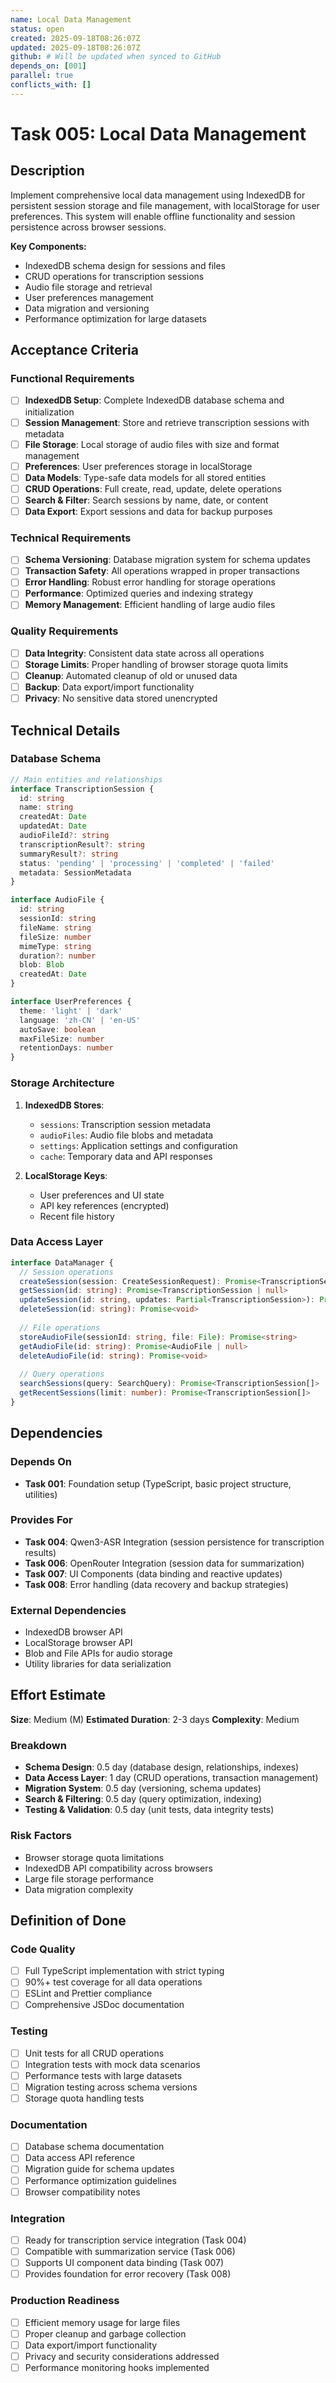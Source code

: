 ```yaml
---
name: Local Data Management
status: open
created: 2025-09-18T08:26:07Z
updated: 2025-09-18T08:26:07Z
github: # Will be updated when synced to GitHub
depends_on: [001]
parallel: true
conflicts_with: []
---
```


# Task 005: Local Data Management

## Description

Implement comprehensive local data management using IndexedDB for persistent session storage and file management, with localStorage for user preferences. This system will enable offline functionality and session persistence across browser sessions.

**Key Components:**
- IndexedDB schema design for sessions and files
- CRUD operations for transcription sessions
- Audio file storage and retrieval
- User preferences management
- Data migration and versioning
- Performance optimization for large datasets

## Acceptance Criteria

### Functional Requirements
- [ ] **IndexedDB Setup**: Complete IndexedDB database schema and initialization
- [ ] **Session Management**: Store and retrieve transcription sessions with metadata
- [ ] **File Storage**: Local storage of audio files with size and format management
- [ ] **Preferences**: User preferences storage in localStorage
- [ ] **Data Models**: Type-safe data models for all stored entities
- [ ] **CRUD Operations**: Full create, read, update, delete operations
- [ ] **Search & Filter**: Search sessions by name, date, or content
- [ ] **Data Export**: Export sessions and data for backup purposes

### Technical Requirements
- [ ] **Schema Versioning**: Database migration system for schema updates
- [ ] **Transaction Safety**: All operations wrapped in proper transactions
- [ ] **Error Handling**: Robust error handling for storage operations
- [ ] **Performance**: Optimized queries and indexing strategy
- [ ] **Memory Management**: Efficient handling of large audio files

### Quality Requirements
- [ ] **Data Integrity**: Consistent data state across all operations
- [ ] **Storage Limits**: Proper handling of browser storage quota limits
- [ ] **Cleanup**: Automated cleanup of old or unused data
- [ ] **Backup**: Data export/import functionality
- [ ] **Privacy**: No sensitive data stored unencrypted

## Technical Details

### Database Schema
```typescript
// Main entities and relationships
interface TranscriptionSession {
  id: string
  name: string
  createdAt: Date
  updatedAt: Date
  audioFileId?: string
  transcriptionResult?: string
  summaryResult?: string
  status: 'pending' | 'processing' | 'completed' | 'failed'
  metadata: SessionMetadata
}

interface AudioFile {
  id: string
  sessionId: string
  fileName: string
  fileSize: number
  mimeType: string
  duration?: number
  blob: Blob
  createdAt: Date
}

interface UserPreferences {
  theme: 'light' | 'dark'
  language: 'zh-CN' | 'en-US'
  autoSave: boolean
  maxFileSize: number
  retentionDays: number
}
```

### Storage Architecture
1. **IndexedDB Stores**:
   - `sessions`: Transcription session metadata
   - `audioFiles`: Audio file blobs and metadata
   - `settings`: Application settings and configuration
   - `cache`: Temporary data and API responses

2. **LocalStorage Keys**:
   - User preferences and UI state
   - API key references (encrypted)
   - Recent file history

### Data Access Layer
```typescript
interface DataManager {
  // Session operations
  createSession(session: CreateSessionRequest): Promise<TranscriptionSession>
  getSession(id: string): Promise<TranscriptionSession | null>
  updateSession(id: string, updates: Partial<TranscriptionSession>): Promise<void>
  deleteSession(id: string): Promise<void>
  
  // File operations
  storeAudioFile(sessionId: string, file: File): Promise<string>
  getAudioFile(id: string): Promise<AudioFile | null>
  deleteAudioFile(id: string): Promise<void>
  
  // Query operations
  searchSessions(query: SearchQuery): Promise<TranscriptionSession[]>
  getRecentSessions(limit: number): Promise<TranscriptionSession[]>
}
```

## Dependencies

### Depends On
- **Task 001**: Foundation setup (TypeScript, basic project structure, utilities)

### Provides For
- **Task 004**: Qwen3-ASR Integration (session persistence for transcription results)
- **Task 006**: OpenRouter Integration (session data for summarization)
- **Task 007**: UI Components (data binding and reactive updates)
- **Task 008**: Error handling (data recovery and backup strategies)

### External Dependencies
- IndexedDB browser API
- LocalStorage browser API
- Blob and File APIs for audio storage
- Utility libraries for data serialization

## Effort Estimate

**Size**: Medium (M)
**Estimated Duration**: 2-3 days
**Complexity**: Medium

### Breakdown
- **Schema Design**: 0.5 day (database design, relationships, indexes)
- **Data Access Layer**: 1 day (CRUD operations, transaction management)
- **Migration System**: 0.5 day (versioning, schema updates)
- **Search & Filtering**: 0.5 day (query optimization, indexing)
- **Testing & Validation**: 0.5 day (unit tests, data integrity tests)

### Risk Factors
- Browser storage quota limitations
- IndexedDB API compatibility across browsers
- Large file storage performance
- Data migration complexity

## Definition of Done

### Code Quality
- [ ] Full TypeScript implementation with strict typing
- [ ] 90%+ test coverage for all data operations
- [ ] ESLint and Prettier compliance
- [ ] Comprehensive JSDoc documentation

### Testing
- [ ] Unit tests for all CRUD operations
- [ ] Integration tests with mock data scenarios
- [ ] Performance tests with large datasets
- [ ] Migration testing across schema versions
- [ ] Storage quota handling tests

### Documentation
- [ ] Database schema documentation
- [ ] Data access API reference
- [ ] Migration guide for schema updates
- [ ] Performance optimization guidelines
- [ ] Browser compatibility notes

### Integration
- [ ] Ready for transcription service integration (Task 004)
- [ ] Compatible with summarization service (Task 006)
- [ ] Supports UI component data binding (Task 007)
- [ ] Provides foundation for error recovery (Task 008)

### Production Readiness
- [ ] Efficient memory usage for large files
- [ ] Proper cleanup and garbage collection
- [ ] Data export/import functionality
- [ ] Privacy and security considerations addressed
- [ ] Performance monitoring hooks implemented